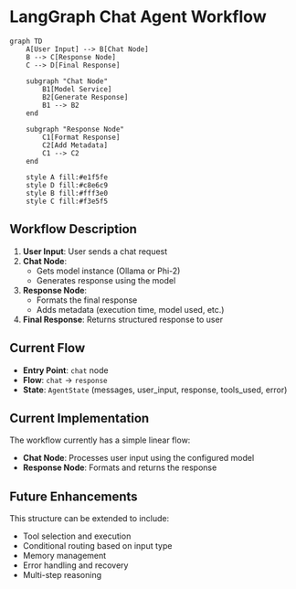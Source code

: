 # LangGraph Chat Agent Workflow


```mermaid
graph TD
    A[User Input] --> B[Chat Node]
    B --> C[Response Node]
    C --> D[Final Response]
    
    subgraph "Chat Node"
        B1[Model Service]
        B2[Generate Response]
        B1 --> B2
    end
    
    subgraph "Response Node"
        C1[Format Response]
        C2[Add Metadata]
        C1 --> C2
    end
    
    style A fill:#e1f5fe
    style D fill:#c8e6c9
    style B fill:#fff3e0
    style C fill:#f3e5f5
```

## Workflow Description

1. **User Input**: User sends a chat request
2. **Chat Node**: 
   - Gets model instance (Ollama or Phi-2)
   - Generates response using the model
3. **Response Node**: 
   - Formats the final response
   - Adds metadata (execution time, model used, etc.)
4. **Final Response**: Returns structured response to user

## Current Flow
- **Entry Point**: `chat` node
- **Flow**: `chat` → `response`
- **State**: `AgentState` (messages, user_input, response, tools_used, error)

## Current Implementation

The workflow currently has a simple linear flow:
- **Chat Node**: Processes user input using the configured model
- **Response Node**: Formats and returns the response

## Future Enhancements

This structure can be extended to include:
- Tool selection and execution
- Conditional routing based on input type
- Memory management
- Error handling and recovery
- Multi-step reasoning
